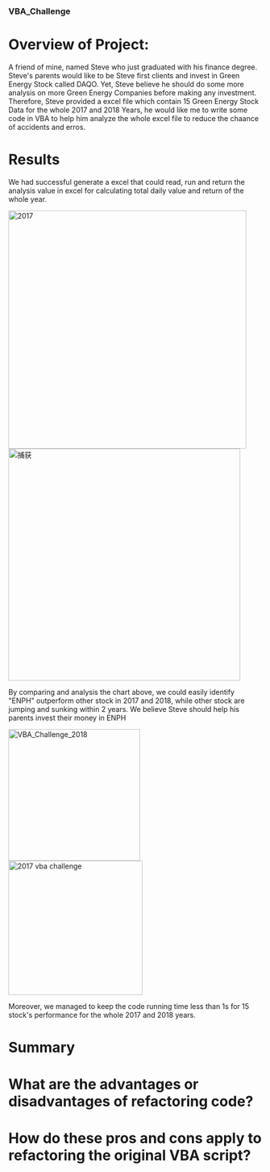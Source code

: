 ### VBA_Challenge

# Overview of Project:
A friend of mine, named Steve who just graduated with his finance degree. Steve's parents would like to be Steve first clients and invest in Green Energy Stock called DAQO.
Yet, Steve believe he should do some more analysis on more Green Energy Companies before making any investment.
Therefore, Steve provided a excel file which contain 15 Green Energy Stock Data for the whole 2017 and 2018 Years, he would like me to write some code in VBA to help him analyze the whole excel file to reduce the chaance of accidents and erros.

# Results
We had successful generate a excel that could read, run and return the analysis value in excel for calculating total daily value and return of the whole year.

<img width="472" alt="2017" src="https://user-images.githubusercontent.com/109333158/189297038-5ef686b3-611a-449e-9a66-8625a8813e20.PNG">
<img width="460" alt="捕获" src="https://user-images.githubusercontent.com/109333158/189297056-71304948-5ee8-42ec-ae0f-4b68c1bf3b32.PNG">

By comparing and analysis the chart above, we could easily identify "ENPH" outperform other stock in 2017 and 2018, while other stock are jumping and sunking within 2 years. We believe Steve should help his parents invest their money in ENPH

<img width="261" alt="VBA_Challenge_2018" src="https://user-images.githubusercontent.com/109333158/189297489-b490bfc9-ba22-491a-b685-5e5e80fa02a4.PNG">
<img width="266" alt="2017 vba challenge" src="https://user-images.githubusercontent.com/109333158/189297490-83ae9288-54cb-4ef9-a076-8229ab0de206.PNG">

Moreover, we managed to keep the code running time less than 1s for 15 stock's performance for the whole 2017 and 2018 years.

# Summary

# What are the advantages or disadvantages of refactoring code?

# How do these pros and cons apply to refactoring the original VBA script?
